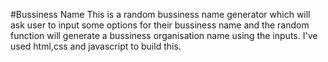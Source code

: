 #Bussiness Name
This is a random bussiness name generator which will ask user to input some options for their bussiness name and the random function will generate a bussiness organisation name using the inputs.
I've used html,css and javascript to build this.
